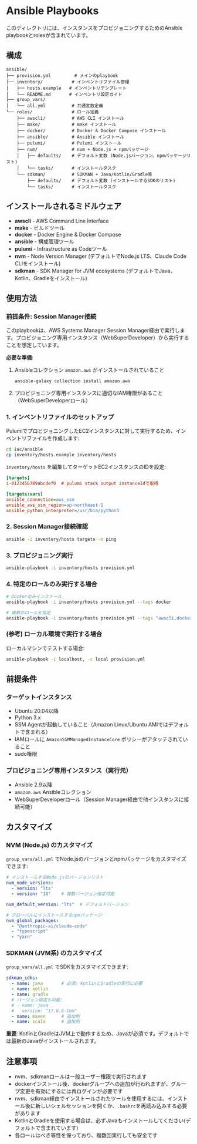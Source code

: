 # Ansible Playbooks

このディレクトリには、インスタンスをプロビジョニングするためのAnsible playbookとrolesが含まれています。

## 構成

```
ansible/
├── provision.yml         # メインのplaybook
├── inventory/           # インベントリファイル管理
│   ├── hosts.example   # インベントリテンプレート
│   └── README.md       # インベントリ設定ガイド
├── group_vars/
│   └── all.yml          # 共通変数定義
└── roles/               # ロール定義
    ├── awscli/          # AWS CLI インストール
    ├── make/            # make インストール
    ├── docker/          # Docker & Docker Compose インストール
    ├── ansible/         # Ansible インストール
    ├── pulumi/          # Pulumi インストール
    ├── nvm/             # nvm + Node.js + npmパッケージ
    │   ├── defaults/    # デフォルト変数 (Node.jsバージョン、npmパッケージリスト)
    │   └── tasks/       # インストールタスク
    └── sdkman/          # SDKMAN + Java/Kotlin/Gradle等
        ├── defaults/    # デフォルト変数 (インストールするSDKのリスト)
        └── tasks/       # インストールタスク
```

## インストールされるミドルウェア

- **awscli** - AWS Command Line Interface
- **make** - ビルドツール
- **docker** - Docker Engine & Docker Compose
- **ansible** - 構成管理ツール
- **pulumi** - Infrastructure as Codeツール
- **nvm** - Node Version Manager (デフォルトでNode.js LTS、Claude Code CLIをインストール)
- **sdkman** - SDK Manager for JVM ecosystems (デフォルトでJava、Kotlin、Gradleをインストール)

## 使用方法

### 前提条件: Session Manager接続

このplaybookは、AWS Systems Manager Session Manager経由で実行します。プロビジョニング専用インスタンス（WebSuperDeveloper）から実行することを想定しています。

**必要な準備**:
1. Ansibleコレクション `amazon.aws` がインストールされていること
   ```bash
   ansible-galaxy collection install amazon.aws
   ```
2. プロビジョニング専用インスタンスに適切なIAM権限があること（WebSuperDeveloperロール）

### 1. インベントリファイルのセットアップ

PulumiでプロビジョニングしたEC2インスタンスに対して実行するため、インベントリファイルを作成します:

```bash
cd iac/ansible
cp inventory/hosts.example inventory/hosts
```

`inventory/hosts` を編集してターゲットEC2インスタンスのIDを設定:

```ini
[targets]
i-0123456789abcdef0  # pulumi stack output instanceIdで取得

[targets:vars]
ansible_connection=aws_ssm
ansible_aws_ssm_region=ap-northeast-1
ansible_python_interpreter=/usr/bin/python3
```

### 2. Session Manager接続確認

```bash
ansible -i inventory/hosts targets -m ping
```

### 3. プロビジョニング実行

```bash
ansible-playbook -i inventory/hosts provision.yml
```

### 4. 特定のロールのみ実行する場合

```bash
# Dockerのみインストール
ansible-playbook -i inventory/hosts provision.yml --tags docker

# 複数のロールを指定
ansible-playbook -i inventory/hosts provision.yml --tags "awscli,docker,pulumi"
```

### (参考) ローカル環境で実行する場合

ローカルマシンでテストする場合:

```bash
ansible-playbook -i localhost, -c local provision.yml
```

## 前提条件

### ターゲットインスタンス
- Ubuntu 20.04以降
- Python 3.x
- SSM Agentが起動していること（Amazon Linux/Ubuntu AMIではデフォルトで含まれる）
- IAMロールに `AmazonSSMManagedInstanceCore` ポリシーがアタッチされていること
- sudo権限

### プロビジョニング専用インスタンス（実行元）
- Ansible 2.9以降
- `amazon.aws` Ansibleコレクション
- WebSuperDeveloperロール（Session Manager経由で他インスタンスに接続可能）

## カスタマイズ

### NVM (Node.js) のカスタマイズ

`group_vars/all.yml` でNode.jsのバージョンとnpmパッケージをカスタマイズできます:

```yaml
# インストールするNode.jsのバージョンリスト
nvm_node_versions:
  - version: "lts"
  - version: "18"    # 複数バージョン指定可能

nvm_default_version: "lts"  # デフォルトバージョン

# グローバルにインストールするnpmパッケージ
nvm_global_packages:
  - "@anthropic-ai/claude-code"
  - "typescript"
  - "yarn"
```

### SDKMAN (JVM系) のカスタマイズ

`group_vars/all.yml` でSDKをカスタマイズできます:

```yaml
sdkman_sdks:
  - name: java       # 必須: KotlinとGradleの実行に必要
  - name: kotlin
  - name: gradle
  # バージョン指定も可能:
  # - name: java
  #   version: "17.0.8-tem"
  - name: maven      # 追加例
  - name: scala      # 追加例
```

**重要**: KotlinとGradleはJVM上で動作するため、Javaが必須です。デフォルトでは最新のJavaがインストールされます。

## 注意事項

- nvm、sdkmanロールは一般ユーザー権限で実行されます
- dockerインストール後、dockerグループへの追加が行われますが、グループ変更を有効にするには再ログインが必要です
- nvm、sdkman経由でインストールされたツールを使用するには、インストール後に新しいシェルセッションを開くか、`.bashrc`を再読み込みする必要があります
- KotlinとGradleを使用する場合は、必ずJavaもインストールしてください(デフォルトで含まれています)
- 各ロールはべき等性を保っており、複数回実行しても安全です
